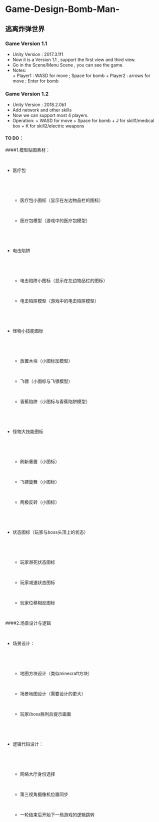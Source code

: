 # Game-Design-Bomb-Man- #
## 逃离炸弹世界 ##

### Game Version 1.1 ###
* Unity Version : 2017.3.1f1
* Now it is a Version 1.1 , support the first view and third view.
* Go in the Scene/Menu Scene , you can see the game.
* Notes:  
      + Player1 : WASD for move ; Space for bomb
      + Player2 : arrows for move ; Enter for bomb

### Game Version 1.2 ###
* Unity Version : 2018.2.0b1
* Add network and other skills
* Now we can support most 4 players.
* Operation:
      + WASD for move
      + Space for bomb
      + J     for skill1/medical box
      + K     for skill2/electric weapons
#### TO DO： ####

####1.模型贴图素材：

<ul>	

​	<li>医疗包</li>

​		<ul>

​			<li>医疗包小图标（显示在左边物品栏的图标）</li>

​			<li>医疗包模型（游戏中的医疗包模型）</li>

​		</ul>

​	<li>电击陷阱</li>

​		<ul>

​			<li>电击陷阱小图标（显示在左边物品栏的图标）</li>

​			<li>电击陷阱模型（游戏中的电击陷阱模型）</li>

​		</ul>

​	<li>怪物小技能图标</li>

​		<ul>

​			<li>放置木块（小图标加模型）</li>

​			<li>飞镖（小图标与飞镖模型）</li>

​			<li>香蕉陷阱（小图标与香蕉陷阱模型）</li>

​		</ul>

​	<li>怪物大技能图标</li>

​		<ul>

​			<li>刷新重置（小图标）</li>

​			<li>飞镖旋舞（小图标）</li>

​			<li>两极反转（小图标）</li>

​		</ul>

​	<li>状态图标（玩家与boss头顶上的状态）</li>

​		<ul>

​			<li>玩家濒死状态图标</li>

​			<li>玩家减速状态图标</li>

​			<li>玩家位移相反图标</li>

​		</ul>

</ul>

####2.场景设计与逻辑

<ul>

​	<li>场景设计：</li>

​		<ul>

​			<li>地图方块设计（类似minecraft方块）</li>

​			<li>场景地图设计（需要设计的更大）</li>

​			<li>玩家/boss胜利后提示画面</li>

​		</ul>

​	<li>逻辑代码设计：</li>

​		<ul>

​			<li>网络大厅身份选择</li>

​			<li>第三视角摄像机位置同步</li>

​			<li>一轮结束后开始下一局游戏的逻辑跳转</li>

​		</ul>

</ul>